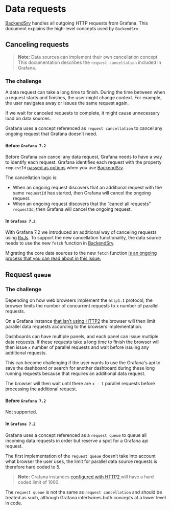 # Data requests

[BackendSrv](https://grafana.com/docs/grafana/latest/packages_api/runtime/backendsrv) handles all outgoing HTTP requests from Grafana. This document explains the high-level concepts used by `BackendSrv`.

## Canceling requests
> **Note:** Data sources can implement their own cancellation concept. This documentation describes the `request cancellation` included in Grafana.

### The challenge
A data request can take a long time to finish. During the time between when a request starts and finishes, the user might change context. For example, the user navigates away or issues the same request again.

If we wait for canceled requests to complete, it might cause unnecessary load on data sources.

Grafana uses a concept referenced as `request cancellation` to cancel any ongoing request that Grafana doesn’t need.

#### Before `Grafana 7.2`
Before Grafana can cancel any data request, Grafana needs to have a way to identify each request. Grafana identifies each request with the property `requestId` [passed as options](https://github.com/grafana/grafana/blob/master/docs/sources/packages_api/runtime/backendsrvrequest.md) when you use [BackendSrv](https://grafana.com/docs/grafana/latest/packages_api/runtime/backendsrv).

The cancellation logic is:
- When an ongoing request discovers that an additional request with the same `requestId` has started, then Grafana will cancel the ongoing request.
- When an ongoing request discovers that the “cancel all requests” `requestId`, then Grafana will cancel the ongoing request.

#### In `Grafana 7.2`
With Grafana 7.2 we introduced an additional way of canceling requests using [RxJs](https://github.com/ReactiveX/rxjs). To support the new cancellation functionality, the data source needs to use the new `fetch` function in [BackendSrv](https://grafana.com/docs/grafana/latest/packages_api/runtime/backendsrv).

Migrating the core data sources to the new `fetch` function [is an ongoing process that you can read about in this issue.](https://github.com/grafana/grafana/issues/27222)


## Request `queue`

### The challenge
Depending on how web browsers implement the `http1.1` protocol, the browser limits the number of concurrent requests to x number of parallel requests. 

On a Grafana instance [that isn’t using HTTP2](https://grafana.com/docs/grafana/latest/administration/configuration/#protocol) the browser will then limit parallel data requests according to the browsers implementation.

Dashboards can have multiple panels, and each panel can issue multiple data requests. If these requests take a long time to finish the browser will then issue `x` number of parallel requests and wait before issuing any additional requests. 

This can become challenging if the user wants to use the Grafana's api to save the dashboard or search for another dashboard during these long running requests because that requires an additional data request. 

The browser will then wait until there are `x - 1` parallel requests before processing the additional request.

#### Before `Grafana 7.2`
Not supported. 

#### In `Grafana 7.2`
Grafana uses a concept referenced as a `request queue` to queue all incoming data requests in order but reserve a spot for a Grafana api request. 

The first implementation of the `request queue` doesn’t take into account what browser the user uses, the limit for parallel data source requests is therefore hard coded to 5.

> **Note:** Grafana instances [configured with HTTP2 ](https://grafana.com/docs/grafana/latest/administration/configuration/#protocol) will have a hard coded limit of 1000.

The `request queue` is not the same as `request cancellation` and should be treated as such, although Grafana intertwines both concepts at a lower level in code. 
